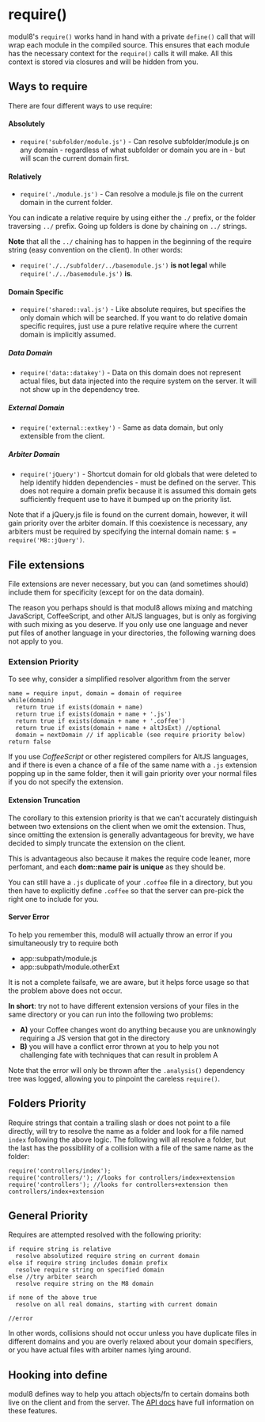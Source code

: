 # require()

modul8's `require()` works hand in hand with a private `define()` call that will wrap each module in the compiled source.
This ensures that each module has the necessary context for the `require()` calls it will make. All this context is stored via closures and will be hidden from you.

## Ways to require

There are four different ways to use require:

#### Absolutely

- `require('subfolder/module.js')` - Can resolve subfolder/module.js on any domain - regardless of what subfolder or domain you are in - but will scan the current domain first.

#### Relatively

- `require('./module.js')` - Can resolve a module.js file on the current domain in the current folder.

You can indicate a relative require by using either the `./` prefix, or the folder traversing `../` prefix. Going up folders is done by chaining on `../` strings.

**Note** that all the `../` chaining has to happen in the beginning of the require string (easy convention on the client). In other words:

- `require('./../subfolder/../basemodule.js')` **is not legal** while `require('./../basemodule.js')` **is**.

#### Domain Specific

- `require('shared::val.js')` - Like absolute requires, but specifies the only domain which will be searched. If you want to do relative domain specific requires,
just use a pure relative require where the current domain is implicitly assumed.

##### Data Domain

- `require('data::datakey')` - Data on this domain does not represent actual files, but data injected into the require system on the server. It will not show up in the dependency tree.

##### External Domain

- `require('external::extkey')` - Same as data domain, but only extensible from the client.

##### Arbiter Domain

- `require('jQuery')` - Shortcut domain for old globals that were deleted to help identify hidden dependencies - must be defined on the server.
This does not require a domain prefix because it is assumed this domain gets sufficiently frequent use to have it bumped up on the priority list.

Note that if a jQuery.js file is found on the current domain, however, it will gain priority over the arbiter domain.
If this coexistence is necessary, any arbiters must be  required by specifying the internal domain name: `$ = require('M8::jQuery')`.

## File extensions

File extensions are never necessary, but you can (and sometimes should) include them for specificity (except for on the data domain).

The reason you perhaps should is that modul8 allows mixing and matching JavaScript, CoffeeScript, and other AltJS languages,
but is only as forgiving with such mixing as you deserve. If you only use one language and never put files of another language in your directories,
the following warning does not apply to you.

### Extension Priority
To see why, consider a simplified resolver algorithm from the server

    name = require input, domain = domain of requiree
    while(domain)
      return true if exists(domain + name)
      return true if exists(domain + name + '.js')
      return true if exists(domain + name + '.coffee')
      return true if exists(domain + name + altJsExt) //optional
      domain = nextDomain // if applicable (see require priority below)
    return false

If you use _CoffeeScript_ or other registered compilers for AltJS languages,
and if there is even a chance of a file of the same name with a `.js` extension popping up in the same folder,
then it will gain priority over your normal files if you do not specify the extension.

#### Extension Truncation
The corollary to this extension priority is that we can't accurately distinguish between two extensions on the client when we omit the extension.
Thus, since omitting the extension is generally advantageous for brevity, we have decided to simply truncate the extension on the client.

This is advantageous also because it makes the require code leaner, more perfomant, and each **dom::name pair is unique** as they should be.

You can still have a `.js` duplicate of your `.coffee` file in a directory, but you then have to explicitly define `.coffee` so that the server
can pre-pick the right one to include for you.

#### Server Error
To help you remember this, modul8 will actually throw an error if you simultaneously try to require both

- app::subpath/module.js
- app::subpath/module.otherExt

It is not a complete failsafe, we are aware, but it helps force usage so that the problem above does not occur.

**In short**: try not to have different extension versions of your files in the same directory or you can run into the following two problems:

- **A)** your Coffee changes wont do anything because you are unknowingly requiring a JS version that got in the directory
- **B)** you will have a conflict error thrown at you to help you not challenging fate with techniques that can result in problem A

Note that the error will only be thrown after the `.analysis()` dependency tree was logged, allowing you to pinpoint the careless `require()`.

## Folders Priority

Require strings that contain a trailing slash or does not point to a file directly, will try to resolve the name as a folder and look for a file named `index` following the above logic.
The following will all resolve a folder, but the last has the possiblility of a collision with a file of the same name as the folder:

    require('controllers/index');
    require('controllers/'); //looks for controllers/index+extension
    require('controllers'); //looks for controllers+extension then controllers/index+extension

## General Priority

Requires are attempted resolved with the following priority:

    if require string is relative
      resolve absolutized require string on current domain
    else if require string includes domain prefix
      resolve require string on specified domain
    else //try arbiter search
      resolve require string on the M8 domain

    if none of the above true
      resolve on all real domains, starting with current domain

    //error

In other words, collisions should not occur unless you have duplicate files in different domains and
you are overly relaxed about your domain specifiers, or you have actual files with arbiter names lying around.

## Hooking into define

modul8 defines way to help you attach objects/fn to certain domains both live on the client and from the server.
The [API docs](api.html) have full information on these features.
